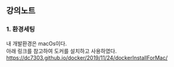 ## 강의노트

### 1. 환경세팅
내 개발환경은 macOs이다.   
아래 링크를 참고하여 도커를 설치하고 사용하였다.   
https://dc7303.github.io/docker/2019/11/24/dockerInstallForMac/